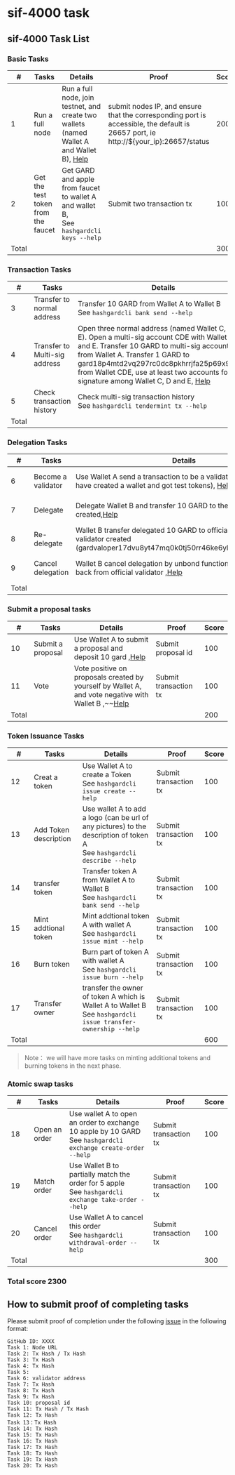 # sif-4000 task

## sif-4000 Task List

### Basic Tasks

| #     | Tasks                              | Details                                                      | Proof                                                        | Score |
| ----- | ---------------------------------- | ------------------------------------------------------------ | ------------------------------------------------------------ | ----- |
| 1     | Run a full node                    | Run a full node, join testnet, and create two wallets (named Wallet A and Wallet B), [Help](https://github.com/hashgard/testnets/tree/master/docs) | submit nodes IP, and ensure that the corresponding port is accessible, the default is 26657 port, ie http://${your_ip}:26657/status | 200   |
| 2     | Get the test token from the faucet | Get GARD and apple from faucet to wallet A and wallet B,<br />See `hashgardcli keys --help` | Submit two transaction tx                                    | 100   |
| Total |                                    |                                                              |                                                              | 300   |



### Transaction Tasks

| #     | Tasks                         | Details                                                      | Proof                 | Score |
| ----- | ----------------------------- | ------------------------------------------------------------ | --------------------- | ----- |
| 3     | Transfer to normal address    | Transfer 10 GARD from Wallet A to Wallet B <br />See `hashgardcli bank send --help` | Submit transaction tx | 100   |
| 4     | Transfer to Multi-sig address | Open three normal address (named Wallet C, D and E). Open a multi-sig account CDE with Wallet C, D and E. Transfer 10 GARD to multi-sig account CDE from Wallet A. Transfer 1 GARD to  gard18p4mtd2vq297rc0dc8pkhrrjfa25p69x9gqfvx from Wallet CDE, use at least two accounts for signature among Wallet C, D and E, [Help](https://github.com/hashgard/hashgard/blob/master/docs/cli/hashgardcli/bank/multisign.md) | Submit transaction tx | 300   |
| 5     | Check transaction history     | Check multi-sig transaction history<br />See `hashgardcli tendermint tx --help` |                       |       |
| Total |                               |                                                              |                       | 400   |



### Delegation Tasks

| #     | Tasks              | Details                                                      | Proof                    | Score |
| ----- | ------------------ | ------------------------------------------------------------ | ------------------------ | ----- |
| 6     | Become a validator | Use Wallet A send a transaction to be a validator ( make sure you have created a wallet and got test tokens), [Help](https://github.com/hashgard/testnets/blob/master/docs/create-validator.md) | Submit validator address | 200   |
| 7     | Delegate           | Delegate Wallet B and transfer 10 GARD to the validator you created,[Help](<https://github.com/hashgard/testnets/blob/master/docs/delegate.md>) | Submit transaction tx    | 100   |
| 8     | Re-delegate        | Wallet B transfer delegated 10 GARD to official validator from validator created (gardvaloper17dvu8yt47mq0k0tj50rr46ke6yh4g8dzvvld6l),[Help](https://github.com/hashgard/hashgard/blob/develop/docs/translations/zh/cli/hashgardcli/stake/redelegate.md) | Submit transaction tx    | 100   |
| 9     | Cancel delegation  | Wallet B cancel delegation by unbond function to get 10 GARD back from official validator ,[Help](https://github.com/hashgard/hashgard/blob/develop/docs/translations/zh/cli/hashgardcli/stake/unbond.md) | Submit transaction tx    | 100   |
| Total |                    |                                                              |                          | 500   |



### Submit a proposal tasks

| #     | Tasks             | Details                                                      | Proof                 | Score |
| ----- | ----------------- | ------------------------------------------------------------ | --------------------- | ----- |
| 10    | Submit a proposal | Use Wallet A to submit a proposal and deposit 10 gard ,[Help](https://github.com/hashgard/hashgard/blob/develop/docs/cli/hashgardcli/gov/submit-proposal.md) | Submit proposal id    | 100   |
| 11    | Vote              | Vote positive on proposals created by yourself by Wallet A, and vote negative with Wallet B ,~~[Help](https://github.com/hashgard/hashgard/blob/develop/docs/cli/hashgardcli/gov/vote.md) | Submit transaction tx | 100   |
| Total |                   |                                                              |                       | 200   |



### Token Issuance Tasks

| #     | Tasks                 | Details                                                      | Proof                 | Score |
| ----- | --------------------- | ------------------------------------------------------------ | --------------------- | ----- |
| 12    | Creat a token         | Use Wallet A to create a Token <br />See `hashgardcli issue create --help` | Submit transaction tx | 100   |
| 13    | Add Token description | Use wallet A to add a logo (can be url of any pictures) to the description of token A <br />See `hashgardcli describe --help` | Submit transaction tx | 100   |
| 14    | transfer token        | Transfer token A from Wallet A to Wallet B <br />See `hashgardcli bank send --help` | Submit transaction tx | 100   |
| 15    | Mint addtional token  | Mint addtional token A with wallet A<br />See `hashgardcli issue mint --help` | Submit transaction tx | 100   |
| 16    | Burn token            | Burn part of token A with wallet A <br />See `hashgardcli issue burn --help` | Submit transaction tx | 100   |
| 17    | Transfer owner        | transfer the owner of token A which is Wallet A to Wallet B<br />See `hashgardcli issue transfer-ownership --help` | Submit transaction tx | 100   |
| Total |                       |                                                              |                       | 600   |

>Note： we will have more tasks on minting additional tokens and burning tokens in the next phase.

### Atomic swap tasks

| #     | Tasks         | Details                                                      | Proof                 | Score |
| ----- | ------------- | ------------------------------------------------------------ | --------------------- | ----- |
| 18    | Open an order | Use wallet A to open an order to exchange 10 apple by 10 GARD<br />See `hashgardcli exchange create-order --help` | Submit transaction tx | 100   |
| 19    | Match order   | Use Wallet B to partially match the order for 5 apple  <br />See `hashgardcli exchange take-order --help` | Submit transaction tx | 100   |
| 20    | Cancel order  | Use Wallet A to cancel this order  <br />See `hashgardcli withdrawal-order --help` | Submit transaction tx | 100   |
| Total |               |                                                              |                       | 300   |

### Total score 2300

## How to submit proof of completing tasks

Please submit proof of completion under the following [issue](https://github.com/hashgard/testnets/issues/11) in the following format:

```plain
GitHub ID: XXXX
Task 1: Node URL
Task 2: Tx Hash / Tx Hash
Task 3: Tx Hash
Task 4: Tx Hash
Task 5:
Task 6: validator address
Task 7: Tx Hash
Task 8: Tx Hash
Task 9: Tx Hash
Task 10: proposal id
Task 11: Tx Hash / Tx Hash
Task 12: Tx Hash
Task 13：Tx Hash
Task 14: Tx Hash
Task 15: Tx Hash
Task 16: Tx Hash
Task 17: Tx Hash
Task 18: Tx Hash
Task 19: Tx Hash
Task 20: Tx Hash
```
